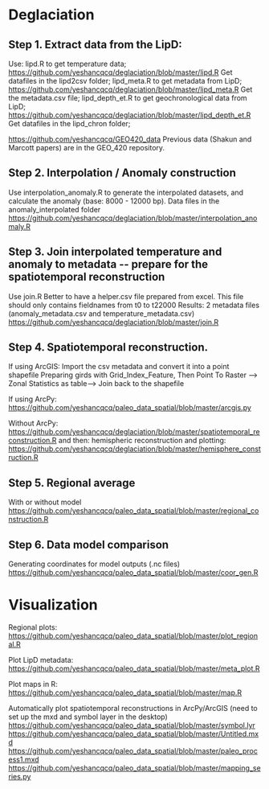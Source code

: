 # Deglaciation

## Step 1. Extract data from the LipD:
Use: 
lipd.R to get temperature data;
https://github.com/yeshancqcq/deglaciation/blob/master/lipd.R
Get datafiles in the lipd2csv folder;
lipd_meta.R to get metadata from LipD;
https://github.com/yeshancqcq/deglaciation/blob/master/lipd_meta.R
Get the metadata.csv file;
lipd_depth_et.R to get geochronological data from LipD;
https://github.com/yeshancqcq/deglaciation/blob/master/lipd_depth_et.R
Get datafiles in the lipd_chron folder;

https://github.com/yeshancqcq/GEO420_data
Previous data (Shakun and Marcott papers) are in the GEO_420 repository.


## Step 2. Interpolation / Anomaly construction
Use interpolation_anomaly.R to generate the interpolated datasets, and calculate the anomaly (base: 8000 - 12000 bp).
Data files in the anomaly_interpolated folder
https://github.com/yeshancqcq/deglaciation/blob/master/interpolation_anomaly.R

## Step 3. Join interpolated temperature and anomaly to metadata -- prepare for the spatiotemporal reconstruction
Use join.R
Better to have a helper.csv file prepared from excel.
This file should only contains fieldnames from t0 to t22000
Results: 2 metadata files (anomaly_metadata.csv and temperature_metadata.csv)
https://github.com/yeshancqcq/deglaciation/blob/master/join.R

## Step 4. Spatiotemporal reconstruction.
If using ArcGIS: 
Import the csv metadata and convert it into a point shapefile
Preparing girds with Grid_Index_Feature, Then
Point To Raster --> Zonal Statistics as table--> Join back to the shapefile

If using ArcPy:
https://github.com/yeshancqcq/paleo_data_spatial/blob/master/arcgis.py

Without ArcPy:
https://github.com/yeshancqcq/deglaciation/blob/master/spatiotemporal_reconstruction.R
and then: hemispheric reconstruction and plotting:
https://github.com/yeshancqcq/deglaciation/blob/master/hemisphere_construction.R

## Step 5. Regional average
With or without model
https://github.com/yeshancqcq/paleo_data_spatial/blob/master/regional_construction.R

## Step 6. Data model comparison
Generating coordinates for model outputs (.nc files)
https://github.com/yeshancqcq/paleo_data_spatial/blob/master/coor_gen.R

# Visualization
Regional plots:
https://github.com/yeshancqcq/paleo_data_spatial/blob/master/plot_regional.R

Plot LipD metadata:
https://github.com/yeshancqcq/paleo_data_spatial/blob/master/meta_plot.R

Plot maps in R:
https://github.com/yeshancqcq/paleo_data_spatial/blob/master/map.R

Automatically plot spatiotemporal reconstructions in ArcPy/ArcGIS (need to set up the mxd and symbol layer in the desktop)
https://github.com/yeshancqcq/paleo_data_spatial/blob/master/symbol.lyr
https://github.com/yeshancqcq/paleo_data_spatial/blob/master/Untitled.mxd
https://github.com/yeshancqcq/paleo_data_spatial/blob/master/paleo_process1.mxd
https://github.com/yeshancqcq/paleo_data_spatial/blob/master/mapping_series.py


